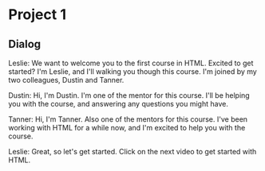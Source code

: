 <!-- 
Project 1: detailed explanation of the project

This is a detailed explanation of the project. It should be written in a way that is easy to understand for a non-technical person. I recommend using the following structure:

Project 1 is the first topic in html for a brand new, never before seen, student. 
 -->

# Project 1

<!-- 
Leslie, Tanner and Dustin will be using the following script to record the video. 

Leslie: will be introducing the project and explaining the project, as well as Dustin and Tanner. this will be the first time that the students see the project. 

Dustin: will be explaining the project in more detail, and will be explaining the code.
Tanner: will be explaining the project in more detail, and will be explaining the code.

There should be a dialog between the three of them. This is to introduce the project. Getting the students excited about the project, as well as to get them to understand the project.

This will be the intro video priming the students for the project. No code should be written in this video. That will be done in the next video.

The Goal of this video will be achieved by the following script:
    - Leslie will introduce the project [Stork], as well as Dustin and Tanner. 
    - Dustin and Tanner, will introduce themselves some of the mentors for the project.
    - As mentors, they will be helping with over the course of the project. Answering questions, and helping with the project.
    - After the introduction of the mentors, Leslie will explain the project briefly.
    - Once all have done this wrap up the video.
 -->

## Dialog

Leslie: We want to welcome you to the first course in HTML. Excited to get started? I'm Leslie, and I'll walking you though this course. I'm joined by my two colleagues, Dustin and Tanner. 

Dustin: Hi, I'm Dustin. I'm one of the mentor for this course. I'll be helping you with the course, and answering any questions you might have.

Tanner: Hi, I'm Tanner. Also one of the mentors for this course. I've been working with HTML for a while now, and I'm excited to help you with the course.

Leslie: Great, so let's get started. Click on the next video to get started with HTML.
